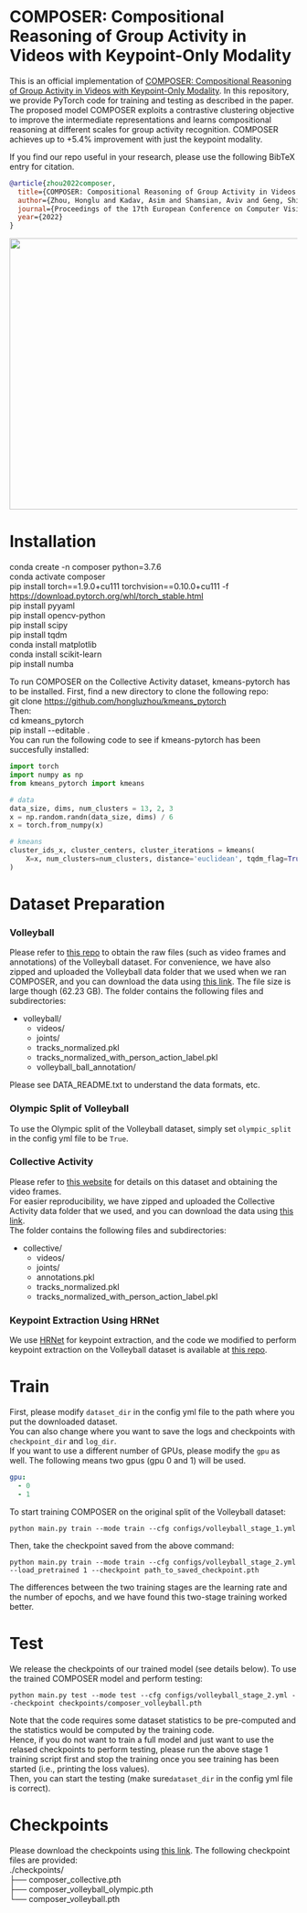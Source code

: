 # COMPOSER: Compositional Reasoning of Group Activity in Videos with Keypoint-Only Modality
This is an official implementation of [COMPOSER: Compositional Reasoning of Group Activity in Videos with Keypoint-Only Modality](https://arxiv.org/abs/2112.05892). In this repository, we provide PyTorch code for training and testing as described in the paper. The proposed model COMPOSER exploits a contrastive clustering objective to  improve the intermediate representations and learns compositional reasoning at different scales for group activity recognition. COMPOSER achieves up to +5.4% improvement with just the keypoint modality.

If you find our repo useful in your research, please use the following BibTeX entry for citation.

```BibTeX
@article{zhou2022composer,
  title={COMPOSER: Compositional Reasoning of Group Activity in Videos with Keypoint-Only Modality},
  author={Zhou, Honglu and Kadav, Asim and Shamsian, Aviv and Geng, Shijie and Lai, Farley and Zhao, Long and Liu, Ting and Kapadia, Mubbasir and Graf, Hans Peter},
  journal={Proceedings of the 17th European Conference on Computer Vision (ECCV 2022)},
  year={2022}
}
```
<p align="middle">
    <img src="figures/motivation.png" width="600" height="475" />
</p>


# Installation
conda create -n composer python=3.7.6        
conda activate composer   
pip install torch==1.9.0+cu111 torchvision==0.10.0+cu111 -f https://download.pytorch.org/whl/torch_stable.html    
pip install pyyaml      
pip install opencv-python  
pip install scipy     
pip install tqdm     
conda install matplotlib     
conda install scikit-learn     
pip install numba      
    
       
To run COMPOSER on the Collective Activity dataset, kmeans-pytorch has to be installed. First, find a new directory to clone the following repo:    
git clone https://github.com/hongluzhou/kmeans_pytorch      
Then:    
cd kmeans_pytorch  
pip install --editable .      
You can run the following code to see if kmeans-pytorch has been succesfully installed:    
```python
import torch
import numpy as np
from kmeans_pytorch import kmeans

# data
data_size, dims, num_clusters = 13, 2, 3
x = np.random.randn(data_size, dims) / 6
x = torch.from_numpy(x)

# kmeans
cluster_ids_x, cluster_centers, cluster_iterations = kmeans(
    X=x, num_clusters=num_clusters, distance='euclidean', tqdm_flag=True, device=torch.device('cuda:0')
)
```

# Dataset Preparation
### Volleyball
Please refer to [this repo](https://github.com/mostafa-saad/deep-activity-rec#dataset) to obtain the raw files (such as video frames and annotations) of the Volleyball dataset. 
For convenience, we have also zipped and uploaded the Volleyball data folder that we used when we ran COMPOSER, and you can download the data using [this link](https://drive.google.com/file/d/1NF7aiplia3g5Ng5pARoYjS47wPz66XCx/view?usp=sharing). The file size is large though (62.23 GB).
The folder contains the following files and subdirectories:
- volleyball/
    - videos/
    - joints/
    - tracks_normalized.pkl
    - tracks_normalized_with_person_action_label.pkl
    - volleyball_ball_annotation/

Please see DATA_README.txt to understand the data formats, etc.    

### Olympic Split of Volleyball
To use the Olympic split of the Volleyball dataset, simply set `olympic_split` in the config yml file to be `True`.    

### Collective Activity
Please refer to [this website](https://cvgl.stanford.edu/projects/collective/collectiveActivity.html) for details on this dataset and obtaining the video frames.    
For easier reproducibility, we have zipped and uploaded the Collective Activity data folder that we used, and you can download the data using [this link](https://drive.google.com/file/d/1_KkKyweMZdnxtTByPebOgO1JVCMV_1Pa/view?usp=sharing).    
The folder contains the following files and subdirectories:
- collective/  
    - videos/
    - joints/
    - annotations.pkl
    - tracks_normalized.pkl
    - tracks_normalized_with_person_action_label.pkl
   
### Keypoint Extraction Using HRNet
We use [HRNet](https://github.com/leoxiaobin/deep-high-resolution-net.pytorch) for keypoint extraction, and the code we modified to perform keypoint extraction on the Volleyball dataset is available at [this repo](https://github.com/hongluzhou/hrnet_pose_extract).    

# Train
First, please modify `dataset_dir` in the config yml file to the path where you put the downloaded dataset.     
You can also change where you want to save the logs and checkpoints with `checkpoint_dir` and `log_dir`.     
If you want to use a different number of GPUs, please modify the `gpu` as well. The following means two gpus (gpu 0 and 1) will be used.    
```yaml
gpu:
  - 0
  - 1
```
 To start training COMPOSER on the original split of the Volleyball dataset:
```shell
python main.py train --mode train --cfg configs/volleyball_stage_1.yml
```
Then, take the checkpoint saved from the above command:
```shell
python main.py train --mode train --cfg configs/volleyball_stage_2.yml --load_pretrained 1 --checkpoint path_to_saved_checkpoint.pth
```
The differences between the two training stages are the learning rate and the number of epochs, and we have found this two-stage training worked better.

# Test
We release the checkpoints of our trained model (see details below). To use the trained COMPOSER model and perform testing:
```shell
python main.py test --mode test --cfg configs/volleyball_stage_2.yml --checkpoint checkpoints/composer_volleyball.pth
```
Note that the code requires some dataset statistics to be pre-computed and the statistics would be computed by the training code.     
Hence, if you do not want to train a full model and just want to use the relased checkpoints to perform testing, please run the above stage 1 training script first and stop the training once you see training has been started (i.e., printing the loss values).     
Then, you can start the testing (make sure`dataset_dir` in the config yml file is correct).    

# Checkpoints
Please download the checkpoints using [this link](https://drive.google.com/file/d/1rBQSoGS7MrhvDaPRtVi0TbZygoe63Fo_/view?usp=sharing). The following checkpoint files are provided:   
./checkpoints/  
├── composer_collective.pth   
├── composer_volleyball_olympic.pth   
└── composer_volleyball.pth   
  
